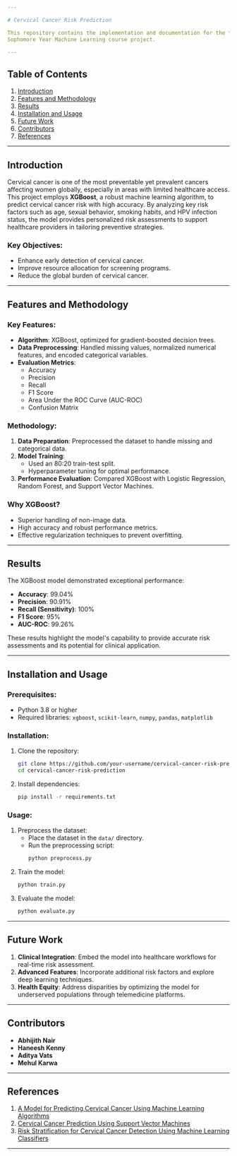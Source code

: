 ```yaml
---

# Cervical Cancer Risk Prediction

This repository contains the implementation and documentation for the **Cervical Cancer Risk Prediction** project. The goal of this project is to develop a machine learning model that provides precise risk assessments for cervical cancer, leveraging demographic, clinical, and biological data. This work has significant implications for early detection, prevention, and optimized healthcare resource allocation.
Sophomore Year Machine Learning course project.

---
```


## Table of Contents

1. [Introduction](#introduction)
2. [Features and Methodology](#features-and-methodology)
3. [Results](#results)
4. [Installation and Usage](#installation-and-usage)
5. [Future Work](#future-work)
6. [Contributors](#contributors)
7. [References](#references)

---

## Introduction

Cervical cancer is one of the most preventable yet prevalent cancers affecting women globally, especially in areas with limited healthcare access. This project employs **XGBoost**, a robust machine learning algorithm, to predict cervical cancer risk with high accuracy. By analyzing key risk factors such as age, sexual behavior, smoking habits, and HPV infection status, the model provides personalized risk assessments to support healthcare providers in tailoring preventive strategies.

### Key Objectives:
- Enhance early detection of cervical cancer.
- Improve resource allocation for screening programs.
- Reduce the global burden of cervical cancer.

---

## Features and Methodology

### Key Features:
- **Algorithm**: XGBoost, optimized for gradient-boosted decision trees.
- **Data Preprocessing**: Handled missing values, normalized numerical features, and encoded categorical variables.
- **Evaluation Metrics**:
  - Accuracy
  - Precision
  - Recall
  - F1 Score
  - Area Under the ROC Curve (AUC-ROC)
  - Confusion Matrix

### Methodology:
1. **Data Preparation**: Preprocessed the dataset to handle missing and categorical data.
2. **Model Training**:
   - Used an 80:20 train-test split.
   - Hyperparameter tuning for optimal performance.
3. **Performance Evaluation**: Compared XGBoost with Logistic Regression, Random Forest, and Support Vector Machines.

### Why XGBoost?
- Superior handling of non-image data.
- High accuracy and robust performance metrics.
- Effective regularization techniques to prevent overfitting.

---

## Results

The XGBoost model demonstrated exceptional performance:
- **Accuracy**: 99.04%
- **Precision**: 90.91%
- **Recall (Sensitivity)**: 100%
- **F1 Score**: 95%
- **AUC-ROC**: 99.26%

These results highlight the model's capability to provide accurate risk assessments and its potential for clinical application.

---

## Installation and Usage

### Prerequisites:
- Python 3.8 or higher
- Required libraries: `xgboost`, `scikit-learn`, `numpy`, `pandas`, `matplotlib`

### Installation:
1. Clone the repository:
   ```bash
   git clone https://github.com/your-username/cervical-cancer-risk-prediction.git
   cd cervical-cancer-risk-prediction
   ```
2. Install dependencies:
   ```bash
   pip install -r requirements.txt
   ```

### Usage:
1. Preprocess the dataset:
   - Place the dataset in the `data/` directory.
   - Run the preprocessing script:
     ```bash
     python preprocess.py
     ```
2. Train the model:
   ```bash
   python train.py
   ```
3. Evaluate the model:
   ```bash
   python evaluate.py
   ```

---

## Future Work

1. **Clinical Integration**: Embed the model into healthcare workflows for real-time risk assessment.
2. **Advanced Features**: Incorporate additional risk factors and explore deep learning techniques.
3. **Health Equity**: Address disparities by optimizing the model for underserved populations through telemedicine platforms.

---

## Contributors

- **Abhijith Nair**
- **Haneesh Kenny**
- **Aditya Vats**
- **Mehul Karwa**

---

## References

1. [A Model for Predicting Cervical Cancer Using Machine Learning Algorithms](https://www.researchgate.net/publication/360969531)
2. [Cervical Cancer Prediction Using Support Vector Machines](https://journals.plos.org/plosone/article/file?type=printable&id=10.1371/journal.pone.0295632)
3. [Risk Stratification for Cervical Cancer Detection Using Machine Learning Classifiers](https://www.ncbi.nlm.nih.gov/pmc/articles/PMC8733205/)

---
